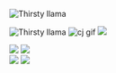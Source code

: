 <div>

![Thirsty llama](http://i.imgur.com/civQQne.gif)

</div>

<div class="team one">

![Thirsty llama](http://i.imgur.com/civQQne.gif)
![cj gif](http://37.media.tumblr.com/tumblr_m4y5iveprl1r9i0fuo3_250.gif)
<img src="http://media.tumblr.com/90772e20bf47736ab8182e6df2dab3b6/tumblr_inline_mt3nfmQYUX1s9rnjf.gif">

</div>	
<div class="team two">
<img src="http://media.tumblr.com/12f8c89a532e40b9a81c3d13437a93ac/tumblr_inline_mfybce0Pmb1qed51z.gif">
<img src="http://i1245.photobucket.com/albums/gg589/MetropoLois/West Wing Gifs and Icons/Bartletbringitongif.gif">
</div>
<div class="team three">
<img src="http://25.media.tumblr.com/ac4807cf7fefca1bb2ac3b326a63fdac/tumblr_mfgvc0jpvO1r9i0fuo1_500.gif">
<img src="http://img.photobucket.com/albums/v131/divalicious04/GIFs/bradleywhitforddance_zps9dc70022.gif">
</div>